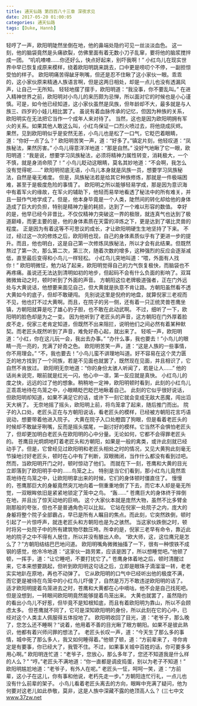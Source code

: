 ```yaml
---
title: 通天仙路 第四百八十三章 深夜求见
date: 2017-05-20 01:00:05
categories: 通天仙路
tags: [Duke, Hannb]
---
```


轻哼了一声，欧阳明陡然坐倒在地，他的鼻端处隐约可见一丝淡淡血色。
这一刻，他的脑袋竟然是头痛欲裂，仿佛里面有着无数小刀子乱窜，要将他的脑浆搅拌成一团。
“叽叽喳喳……你还好么，快点好起来，别吓我啊！”
小红鸟儿在现实世界中早已恢复成原来模样，绕着欧阳明跳来跳去，口中更是唠叨个不停，一副担惊受怕的样子。
欧阳明痛苦得龇牙咧嘴，但还是忍不住瞅了这小家伙一眼。乖乖的，这小家伙原来精通人族语言啊，但是这两日相处，却是一点儿也没有透漏风声，让自己一无所知。
轻轻地摆了摆手，欧阳明道：“我没事，你不要乱叫。”
在进入精神世界之前，欧阳明对小鸟儿的来历颇为忌惮，所以面对它的时候也是小心谨慎。可是，如今他已经知道，这小家伙虽然是凤族，但年龄却不大，最多就是与人族三、四岁的小娃儿相比罢了。
虽说有着血脉传承的记忆，但因为种族的关系，欧阳明实在无法把它当作一个成年人来对待了。
当然，这也是因为欧阳明拥有军火的关系。如果其他人敢这么叫，小红鸟保证一口烈火喷过去，将他烧成灰烬。
果然，见到欧阳明似乎是安然无恙，小鸟儿也是松了一口气，它眨巴着眼睛，道：“你好一点了么？”
欧阳明苦笑一声，道：“好多了。”镇定片刻，他轻叹道：“凤族秘法，果然厉害。”
小鸟儿得意洋洋地道：“那是自然。”
没好气地瞅了它一眼，欧阳明道：“我是说，想要学习凤族秘法，必须将精神力属性转变，消耗极大，一个不慎，就是身消命陨了！”
小鸟儿眨动这眼睛，莫名其妙地道：“不会啊，我怎么没有觉得呢……”
欧阳明彻底无语，小鸟儿本身就是凤族一员，想要学习凤族秘法，自然是毫无难度。
但是，凤族秘法若是给其它种族修炼，那就是一件极端困难，甚至于是极度危险的事情了。
欧阳明之所以能够轻易学成，那是因为意识海中有着军火的缘故，在军火的辅助下，他轻而易举地看透了秘法中的所有难关，并且一鼓作气地学成了。但是，他本身毕竟是一个人类，陡然间的转化却给他的身体造成了巨大的负担，特别是精神力量的耗损，达到了一个难以形容的数值。
幸好的是，他早已经今非昔比，不仅仅精神力突破这一界的极限，就连真气也达到了极道巅峰，而更主要的是，他的身体素质在天雷的淬炼之下，更是达到了堪比灵兽的程度。
正是因为有着这等不可思议的成长，才让欧阳明硬生生地坚持了下来。
不过，经过这一次的修炼之后，欧阳明也现，自己的身体素质似乎有了更进一步的提升。而且，他也明白，这是自己第一次修炼凤族秘法，所以才会有此结果。但既然熬过了第一次，那么第二次，第三次，随着次数的增多，这种强烈的反应会逐渐减低，直至最后变得和小鸟儿一样轻松。
小红鸟儿突地叫道：“喂，外面有人找你！”
欧阳明微怔，勉力站了起来，欧阳明觉得自己的力气恢复极快，而脑袋也不再疼痛。虽说还无法达到清明如初的地步，但起码不会有什么负面的影响了。双耳微微耸动之时，顿时听到了外面的声音。
方朝阳这位老牌极道强者，正在门外远处与大黄说话，他想要来面见自己，但大黄就是执意不肯让路。方朝阳虽然看不透大黄如今的底子，但却不敢硬闯。
先别说这里是倪府的地盘，就算倪家三老视而不见，他也打不过大黄啊。而且，在院子的另一侧，还有着一只正统灵兽苍鹰坐镇，方朝阳就算是吃了雄心豹子胆，也不敢在此动武啊。
不过，细听了一下，欧阳明的脸色却是为之一变。
因为他听到了老匠头的声音，这方朝阳在门外厚着脸皮不走，倪家三老肯定知道，但既然不出来阻拦，说明他们之间必然有着某种默契。而老匠头既然听到了声音，难免好奇心起，就出来了。
轻咳一声，欧阳明道：“小红，你在这儿玩一会，我出去办事。”
“办什么事，我也要去！”小鸟儿的眼睛一亮一亮的，充满了好奇之色。
欧阳明苦笑一声，道：“这是人族的一些事情，你不用理会。”
“不，我也要去！”小鸟儿蛮不讲理地叫道。好不容易在这个灵力匮乏的地方找到了一个同族，若是不见面也就罢了，既然现在见面，并且相识了，它自然不肯放过。
欧阳明无奈地道：“你的身份太骇人听闻了，若是让人……”
他的话尚未说完，眼前就是红光一闪，他心中一凛，第一反应就是真快。
小红鸟儿的度之快，远远的过了他的想象。稍稍地一定神，欧阳明顿时看到，此刻的小红鸟儿正乖乖地待在鸟笼之中，小眼睛眨巴眨巴地瞅着自己。
此刻的它似乎很好说话，但欧阳明却知道，如果不满足它的话，或许下一刻它就会变成无敌大恶魔，闯出滔天大祸了。
无奈地摇了摇头，欧阳明上前，将鸟笼拿了起来，随后推门而出。
院子的入口处，老匠头正在与方朝阳说话，看老匠头的模样，已经被方朝阳花言巧语说动，想要带着他进入院子。
大黄在院子入口处瞪圆了狗眼，但是看着老匠头的时候却不敢龇牙咧嘴，反而是摇头摆尾，一副讨好的模样。它当然不会惧怕老匠头了，但却更加明白老匠头在欧阳明的心中分量。无论如何，它都不会得罪老匠头的。
苍鹰目光炯炯地盯着老匠头和方朝阳，如果是一般的禽类，或许此刻就已经动手了。但是，它曾经见过欧阳明和老匠头相处之时的情况，又见大黄狗此刻毫无节操地讨好老匠头，顿时在心中有了判断，双眼微闭，当作什么都没有看到过吧。
然而，当欧阳明开门之时，顿时惊动了他们。
而就在下一刻，苍鹰和大黄的目光立即落到了欧阳明手中的……鸟笼之上。
特别是当它们看到，那小红鸟儿竟然乖乖地待在鸟笼之中，让欧阳明拿出来的时候，它们的身体顿时僵直住了。
慢慢的，苍鹰那巨大的身躯竟然突兀地向着一侧重重地倒了下去，而它本人却是毫无所觉，一双眼眸依旧是紧紧地锁定了笼中之鸟。
“轰……”
苍鹰巨大的身体终于摔倒在地，并且出了惊天动地的巨响。
这个大家伙本就是庞然大物，虽然不比多臂金刚那般的夸张，但也不是普通角色可以比拟。
它站在倪家一处院子之内，庞大的身躯将整个院子全部霸占，早已是所有人瞩目的焦点。而此刻，它突然跌倒，顿时引起了一片惊呼声，就连老匠头和方朝阳也是为之骇然。
当这家伙跌倒之时，顿时将另一处院子中的所有建筑物尽数压垮。所幸的是，倪家三老早有命令，靠近此地的院子之中不得有人居住，所以并没有酿出人命。
“欧大师，这，这位鹰兄是怎么了？”方朝阳结结巴巴地问道。
欧阳明嘴角微微抽搐了一下，很有一种恨铁不成钢的感觉，他冷冷地道：“这家伙一路劳累，应该是困了，所以想睡觉吧。”他顿了顿，一挥手，道：“让它睡吧，不要打扰它了。”
苍鹰身体着地之后，顿时清醒过来，它本来想要跳起，但听到欧阳明这句话之后，立即是眼珠子滴溜溜一转，老老实实地趴在原地，再也不动弹了。
它从欧阳明的口气中已经听出他的极度不满，而它更是被待在鸟笼中的小红鸟儿吓傻了，自然是万万不敢违逆欧阳明的话了。
适才欧阳明提着鸟笼进去之时，苍鹰和大黄都在心中嘀咕，他不会是自己找死吧。但是没想到，一转眼间欧阳明竟然能够提着鸟笼出来。
大黄也就罢了，虽然隐约的看出小鸟儿不好惹，但毕竟不是知根知底，而且有着欧阳明为靠山，所以不会顾虑太多。
但苍鹰就不同了，它可是深知欧阳明的身份，所以此刻在它的心中，已经对这个人类主人佩服得五体投地了。
欧阳明收回了目光，道：“老爷子，那么晚了，您怎么还不睡啊？”说着，他用着不善的目光瞅了眼方朝阳。如果不是彼此熟识，他都有着兴师问罪的想法了。
老匠头长叹一声，道：“今天生了那么多的事情，城中死了那么多人，我又如何睡得着。”他顿了顿，道：“方前辈来了，寻你肯定是有要事，你已经大了，我管不住。不过，如果事关城中百姓的话，你可要多多用心啊。”
欧阳明连忙道：“老爷子，您放心，那么多年了，您还不知道我是什么样的人么？”
“哼。”老匠头不满地道：“你一直都是调皮捣蛋，别以为老子不知道！”
欧阳明尴尬地道：“老爷子，有外人在呢。”
老匠头一怔，呵呵一笑，道：“方前辈，这小子在这儿，你有事和他说，老朽先走一步。”
方朝阳连忙行礼，一点儿也没有什么前辈的架子。
小鸟儿看着老匠头离去的方向，眼眸中充满了疑问，他为何要对这老儿如此恭敬，莫非，这是人族中深藏不露的绝顶高人么？
(三七中文 www.37zw.net
